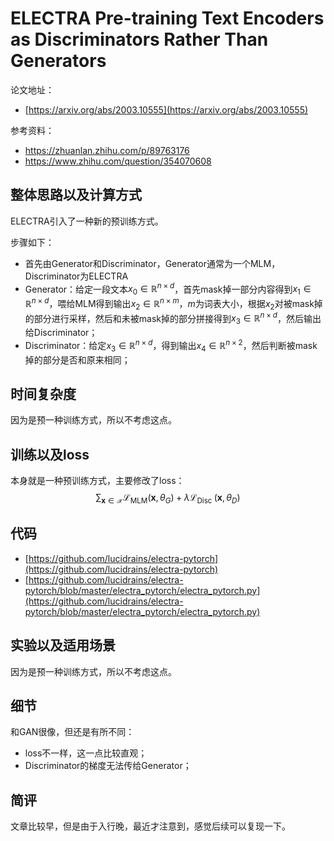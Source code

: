 # ELECTRA Pre-training Text Encoders as Discriminators Rather Than Generators

论文地址：

- [https://arxiv.org/abs/2003.10555](https://arxiv.org/abs/2003.10555)

参考资料：

- https://zhuanlan.zhihu.com/p/89763176
- https://www.zhihu.com/question/354070608



## 整体思路以及计算方式

ELECTRA引入了一种新的预训练方式。

步骤如下：

- 首先由Generator和Discriminator，Generator通常为一个MLM，Discriminator为ELECTRA
- Generator：给定一段文本$x_0\in \mathbb R^{n\times d}$，首先mask掉一部分内容得到$x_1\in \mathbb R^{n\times d}$，喂给MLM得到输出$x_2\in \mathbb R^{n\times m}$，$m$为词表大小，根据$x_2$对被mask掉的部分进行采样，然后和未被mask掉的部分拼接得到$x_3\in \mathbb R^{n\times d}$，然后输出给Discriminator；
- Discriminator：给定$x_3\in \mathbb R^{n\times d}$，得到输出$x_4\in \mathbb R^{n\times 2}$，然后判断被mask掉的部分是否和原来相同；



## 时间复杂度

因为是预一种训练方式，所以不考虑这点。



## 训练以及loss

本身就是一种预训练方式，主要修改了loss：
$$
\sum_{\boldsymbol{x} \in \mathcal{X}} \mathcal{L}_{\mathrm{MLM}}\left(\boldsymbol{x}, \theta_{G}\right)+\lambda \mathcal{L}_{\text {Disc }}\left(\boldsymbol{x}, \theta_{D}\right)
$$


## 代码

- [https://github.com/lucidrains/electra-pytorch](https://github.com/lucidrains/electra-pytorch)
- [https://github.com/lucidrains/electra-pytorch/blob/master/electra_pytorch/electra_pytorch.py](https://github.com/lucidrains/electra-pytorch/blob/master/electra_pytorch/electra_pytorch.py)



## 实验以及适用场景

因为是预一种训练方式，所以不考虑这点。



## 细节

和GAN很像，但还是有所不同：

- loss不一样，这一点比较直观；
- Discriminator的梯度无法传给Generator；



## 简评

文章比较早，但是由于入行晚，最近才注意到，感觉后续可以复现一下。